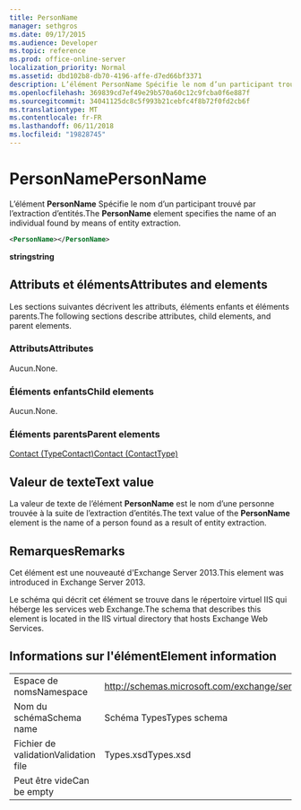 ```yaml
---
title: PersonName
manager: sethgros
ms.date: 09/17/2015
ms.audience: Developer
ms.topic: reference
ms.prod: office-online-server
localization_priority: Normal
ms.assetid: dbd102b8-db70-4196-affe-d7ed66bf3371
description: L’élément PersonName Spécifie le nom d’un participant trouvé par l’extraction d’entités.
ms.openlocfilehash: 369839cd7ef49e29b570a60c12c9fcba0f6e887f
ms.sourcegitcommit: 34041125dc8c5f993b21cebfc4f8b72f0fd2cb6f
ms.translationtype: MT
ms.contentlocale: fr-FR
ms.lasthandoff: 06/11/2018
ms.locfileid: "19828745"
---
```

# <a name="personname"></a><span data-ttu-id="00771-103">PersonName</span><span class="sxs-lookup"><span data-stu-id="00771-103">PersonName</span></span>

<span data-ttu-id="00771-104">L’élément **PersonName** Spécifie le nom d’un participant trouvé par l’extraction d’entités.</span><span class="sxs-lookup"><span data-stu-id="00771-104">The **PersonName** element specifies the name of an individual found by means of entity extraction.</span></span> 
  
```XML
<PersonName></PersonName>
```

 <span data-ttu-id="00771-105">**string**</span><span class="sxs-lookup"><span data-stu-id="00771-105">**string**</span></span>
## <a name="attributes-and-elements"></a><span data-ttu-id="00771-106">Attributs et éléments</span><span class="sxs-lookup"><span data-stu-id="00771-106">Attributes and elements</span></span>

<span data-ttu-id="00771-107">Les sections suivantes décrivent les attributs, éléments enfants et éléments parents.</span><span class="sxs-lookup"><span data-stu-id="00771-107">The following sections describe attributes, child elements, and parent elements.</span></span>
  
### <a name="attributes"></a><span data-ttu-id="00771-108">Attributs</span><span class="sxs-lookup"><span data-stu-id="00771-108">Attributes</span></span>

<span data-ttu-id="00771-109">Aucun.</span><span class="sxs-lookup"><span data-stu-id="00771-109">None.</span></span>
  
### <a name="child-elements"></a><span data-ttu-id="00771-110">Éléments enfants</span><span class="sxs-lookup"><span data-stu-id="00771-110">Child elements</span></span>

<span data-ttu-id="00771-111">Aucun.</span><span class="sxs-lookup"><span data-stu-id="00771-111">None.</span></span>
  
### <a name="parent-elements"></a><span data-ttu-id="00771-112">Éléments parents</span><span class="sxs-lookup"><span data-stu-id="00771-112">Parent elements</span></span>

[<span data-ttu-id="00771-113">Contact (TypeContact)</span><span class="sxs-lookup"><span data-stu-id="00771-113">Contact (ContactType)</span></span>](contact-contacttype.md)
  
## <a name="text-value"></a><span data-ttu-id="00771-114">Valeur de texte</span><span class="sxs-lookup"><span data-stu-id="00771-114">Text value</span></span>

<span data-ttu-id="00771-115">La valeur de texte de l’élément **PersonName** est le nom d’une personne trouvée à la suite de l’extraction d’entités.</span><span class="sxs-lookup"><span data-stu-id="00771-115">The text value of the **PersonName** element is the name of a person found as a result of entity extraction.</span></span> 
  
## <a name="remarks"></a><span data-ttu-id="00771-116">Remarques</span><span class="sxs-lookup"><span data-stu-id="00771-116">Remarks</span></span>

<span data-ttu-id="00771-117">Cet élément est une nouveauté d'Exchange Server 2013.</span><span class="sxs-lookup"><span data-stu-id="00771-117">This element was introduced in Exchange Server 2013.</span></span>
  
<span data-ttu-id="00771-118">Le schéma qui décrit cet élément se trouve dans le répertoire virtuel IIS qui héberge les services web Exchange.</span><span class="sxs-lookup"><span data-stu-id="00771-118">The schema that describes this element is located in the IIS virtual directory that hosts Exchange Web Services.</span></span>
  
## <a name="element-information"></a><span data-ttu-id="00771-119">Informations sur l'élément</span><span class="sxs-lookup"><span data-stu-id="00771-119">Element information</span></span>

|||
|:-----|:-----|
|<span data-ttu-id="00771-120">Espace de noms</span><span class="sxs-lookup"><span data-stu-id="00771-120">Namespace</span></span>  <br/> |http://schemas.microsoft.com/exchange/services/2006/types  <br/> |
|<span data-ttu-id="00771-121">Nom du schéma</span><span class="sxs-lookup"><span data-stu-id="00771-121">Schema name</span></span>  <br/> |<span data-ttu-id="00771-122">Schéma Types</span><span class="sxs-lookup"><span data-stu-id="00771-122">Types schema</span></span>  <br/> |
|<span data-ttu-id="00771-123">Fichier de validation</span><span class="sxs-lookup"><span data-stu-id="00771-123">Validation file</span></span>  <br/> |<span data-ttu-id="00771-124">Types.xsd</span><span class="sxs-lookup"><span data-stu-id="00771-124">Types.xsd</span></span>  <br/> |
|<span data-ttu-id="00771-125">Peut être vide</span><span class="sxs-lookup"><span data-stu-id="00771-125">Can be empty</span></span>  <br/> ||
   

